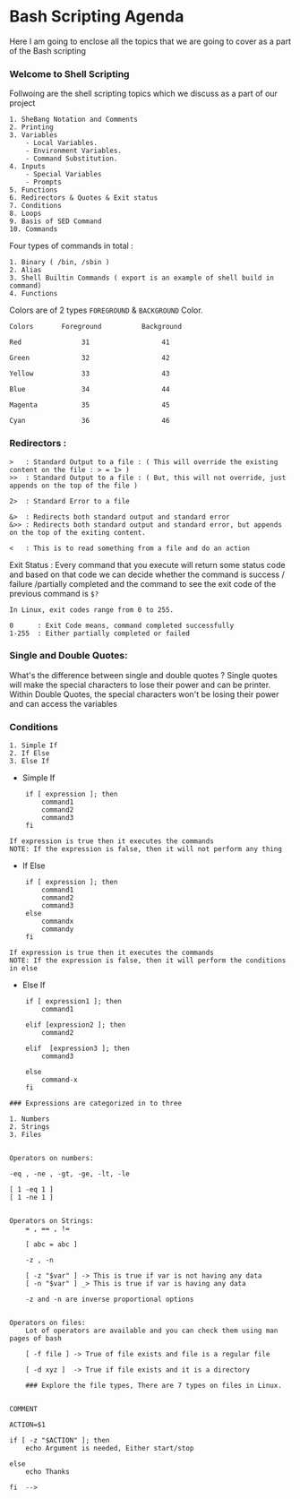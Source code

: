 # Bash Scripting Agenda

Here I am going to enclose all the topics that we are going to cover as a part of the Bash scripting

### Welcome to Shell Scripting

Follwoing are the shell scripting topics which we discuss as a part of our project

```
1. SheBang Notation and Comments
2. Printing
3. Variables
    - Local Variables.
    - Environment Variables.
    - Command Substitution.
4. Inputs
    - Special Variables
    - Prompts
5. Functions
6. Redirectors & Quotes & Exit status 
7. Conditions
8. Loops
9. Basis of SED Command
10. Commands

```

























Four types of commands in total :
```
1. Binary ( /bin, /sbin )
2. Alias 
3. Shell Builtin Commands ( export is an example of shell build in command)
4. Functions  
```
Colors are of 2 types `FOREGROUND` & `BACKGROUND` Color.

```
Colors       Foreground          Background

Red               31                  41

Green             32                  42

Yellow            33                  43

Blue              34                  44

Magenta           35                  45

Cyan              36                  46
```


### Redirectors :

```
>   : Standard Output to a file : ( This will override the existing content on the file : > = 1> )
>>  : Standard Output to a file : ( But, this will not override, just appends on the top of the file )

2>  : Standard Error to a file  

&>  : Redirects both standard output and standard error
&>> : Redirects both standard output and standard error, but appends on the top of the exiting content.

<   : This is to read something from a file and do an action

```

Exit Status : Every command that you execute will return some status code and based on that code we can decide whether the command is success / failure /partially completed and the command to see the exit code of the previous command is `$?`

```
In Linux, exit codes range from 0 to 255.

0      : Exit Code means, command completed successfully
1-255  : Either partially completed or failed 

```

### Single and Double Quotes:
What's the difference between single and double quotes ?
Single quotes will make the special characters to lose their power and can be printer.
Within Double Quotes, the special characters won't be losing their power and can access the variables

### Conditions 

    1. Simple If
    2. If Else 
    3. Else If

* Simple If 
```
    if [ expression ]; then
        command1
        command2
        command3
    fi 
    
If expression is true then it executes the commands
NOTE: If the expression is false, then it will not perform any thing
 ```

 * If Else   

```
    if [ expression ]; then
        command1
        command2
        command3
    else 
        commandx
        commandy
    fi 

If expression is true then it executes the commands
NOTE: If the expression is false, then it will perform the conditions in else
```

* Else If

```
    if [ expression1 ]; then
        command1
    
    elif [expression2 ]; then
        command2

    elif  [expression3 ]; then
        command3

    else
        command-x
    fi 

```



```
### Expressions are categorized in to three
```
    1. Numbers
    2. Strings
    3. Files
```

Operators on numbers:
```
    -eq , -ne , -gt, -ge, -lt, -le

    [ 1 -eq 1 ] 
    [ 1 -ne 1 ]
```

Operators on Strings:
    = , == , !=

    [ abc = abc ]

    -z , -n 

    [ -z "$var" ] -> This is true if var is not having any data
    [ -n "$var" ] _> This is true if var is having any data

    -z and -n are inverse proportional options


Operators on files:
    Lot of operators are available and you can check them using man pages of bash 

    [ -f file ] -> True of file exists and file is a regular file 

    [ -d xyz ]  -> True if file exists and it is a directory

    ### Explore the file types, There are 7 types on files in Linux.


COMMENT

ACTION=$1
 
if [ -z "$ACTION" ]; then 
    echo Argument is needed, Either start/stop
    
else 
    echo Thanks

fi  -->